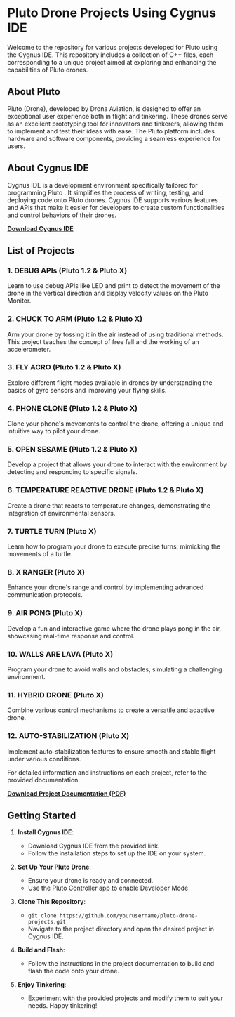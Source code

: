 # Pluto Drone Projects Using Cygnus IDE

Welcome to the repository for various projects developed for Pluto using the Cygnus IDE. This repository includes a collection of C++ files, each corresponding to a unique project aimed at exploring and enhancing the capabilities of Pluto drones.

## About Pluto

Pluto (Drone), developed by Drona Aviation, is designed to offer an exceptional user experience both in flight and tinkering. These drones serve as an excellent prototyping tool for innovators and tinkerers, allowing them to implement and test their ideas with ease. The Pluto platform includes hardware and software components, providing a seamless experience for users.

## About Cygnus IDE

Cygnus IDE is a development environment specifically tailored for programming Pluto . It simplifies the process of writing, testing, and deploying code onto Pluto drones. Cygnus IDE supports various features and APIs that make it easier for developers to create custom functionalities and control behaviors of their drones.

**[Download Cygnus IDE](https://create.dronaaviation.com/software/drone-programming/cygnus-ide#downloads)**

## List of Projects

### 1. DEBUG APIs (Pluto 1.2 & Pluto X)
Learn to use debug APIs like LED and print to detect the movement of the drone in the vertical direction and display velocity values on the Pluto Monitor.

### 2. CHUCK TO ARM (Pluto 1.2 & Pluto X)
Arm your drone by tossing it in the air instead of using traditional methods. This project teaches the concept of free fall and the working of an accelerometer.

### 3. FLY ACRO (Pluto 1.2 & Pluto X)
Explore different flight modes available in drones by understanding the basics of gyro sensors and improving your flying skills.

### 4. PHONE CLONE (Pluto 1.2 & Pluto X)
Clone your phone's movements to control the drone, offering a unique and intuitive way to pilot your drone.

### 5. OPEN SESAME (Pluto 1.2 & Pluto X)
Develop a project that allows your drone to interact with the environment by detecting and responding to specific signals.

### 6. TEMPERATURE REACTIVE DRONE (Pluto 1.2 & Pluto X)
Create a drone that reacts to temperature changes, demonstrating the integration of environmental sensors.

### 7. TURTLE TURN (Pluto X)
Learn how to program your drone to execute precise turns, mimicking the movements of a turtle.

### 8. X RANGER (Pluto X)
Enhance your drone's range and control by implementing advanced communication protocols.

### 9. AIR PONG (Pluto X)
Develop a fun and interactive game where the drone plays pong in the air, showcasing real-time response and control.

### 10. WALLS ARE LAVA (Pluto X)
Program your drone to avoid walls and obstacles, simulating a challenging environment.

### 11. HYBRID DRONE (Pluto X)
Combine various control mechanisms to create a versatile and adaptive drone.

### 12. AUTO-STABILIZATION (Pluto X)
Implement auto-stabilization features to ensure smooth and stable flight under various conditions.

For detailed information and instructions on each project, refer to the provided documentation.

**[Download Project Documentation (PDF)](path_to_pdf)**

## Getting Started

1. **Install Cygnus IDE**:
   - Download Cygnus IDE from the provided link.
   - Follow the installation steps to set up the IDE on your system.

2. **Set Up Your Pluto Drone**:
   - Ensure your drone is ready and connected.
   - Use the Pluto Controller app to enable Developer Mode.

3. **Clone This Repository**:
   - `git clone https://github.com/yourusername/pluto-drone-projects.git`
   - Navigate to the project directory and open the desired project in Cygnus IDE.

4. **Build and Flash**:
   - Follow the instructions in the project documentation to build and flash the code onto your drone.

5. **Enjoy Tinkering**:
   - Experiment with the provided projects and modify them to suit your needs. Happy tinkering!
